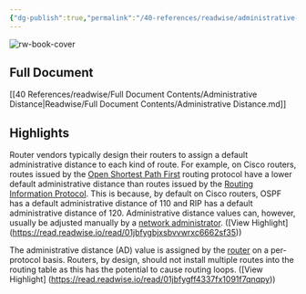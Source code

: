 ```yaml
---
{"dg-publish":true,"permalink":"/40-references/readwise/administrative-distance/","tags":["rw/articles"]}
---
```


![rw-book-cover](https://readwise-assets.s3.amazonaws.com/static/images/article0.00998d930354.png)

## Full Document
[[40 References/readwise/Full Document Contents/Administrative Distance\|Readwise/Full Document Contents/Administrative Distance.md]]

## Highlights
Router vendors typically design their routers to assign a default administrative distance to each kind of route. For example, on Cisco routers, routes issued by the [Open Shortest Path First](https://en.wikipedia.org/wiki/OSPF) routing protocol have a lower default administrative distance than routes issued by the [Routing Information Protocol](https://en.wikipedia.org/wiki/Routing_Information_Protocol). This is because, by default on Cisco routers, OSPF has a default administrative distance of 110 and RIP has a default administrative distance of 120. Administrative distance values can, however, usually be adjusted manually by a [network administrator](https://en.wikipedia.org/wiki/Network_administrator). ([View Highlight] (https://read.readwise.io/read/01jbfygbjxsbvvwrxc6662sf35))


The administrative distance (AD) value is assigned by the [router](https://en.wikipedia.org/wiki/Router_(computing)) on a per-protocol basis. Routers, by design, should not install multiple routes into the routing table as this has the potential to cause routing loops. ([View Highlight] (https://read.readwise.io/read/01jbfygff4337fx1091f7qnqpy))


